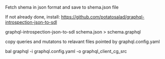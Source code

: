 Fetch shema in json format and save to shema.json file 

If not already done, install:
https://github.com/potatosalad/graphql-introspection-json-to-sdl

graphql-introspection-json-to-sdl schema.json > schema.graphql

copy queries and mutatons to relavant files pointed by graphql.config.yaml

bal graphql -i graphql.config.yaml -o graphql_client_cg_src
